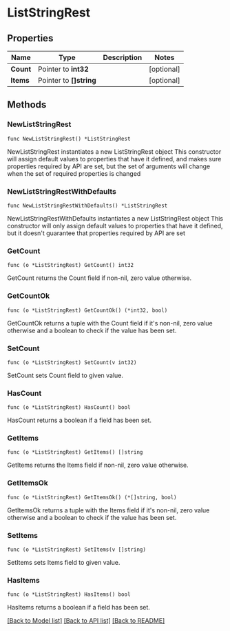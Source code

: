 # ListStringRest

## Properties

Name | Type | Description | Notes
------------ | ------------- | ------------- | -------------
**Count** | Pointer to **int32** |  | [optional] 
**Items** | Pointer to **[]string** |  | [optional] 

## Methods

### NewListStringRest

`func NewListStringRest() *ListStringRest`

NewListStringRest instantiates a new ListStringRest object
This constructor will assign default values to properties that have it defined,
and makes sure properties required by API are set, but the set of arguments
will change when the set of required properties is changed

### NewListStringRestWithDefaults

`func NewListStringRestWithDefaults() *ListStringRest`

NewListStringRestWithDefaults instantiates a new ListStringRest object
This constructor will only assign default values to properties that have it defined,
but it doesn't guarantee that properties required by API are set

### GetCount

`func (o *ListStringRest) GetCount() int32`

GetCount returns the Count field if non-nil, zero value otherwise.

### GetCountOk

`func (o *ListStringRest) GetCountOk() (*int32, bool)`

GetCountOk returns a tuple with the Count field if it's non-nil, zero value otherwise
and a boolean to check if the value has been set.

### SetCount

`func (o *ListStringRest) SetCount(v int32)`

SetCount sets Count field to given value.

### HasCount

`func (o *ListStringRest) HasCount() bool`

HasCount returns a boolean if a field has been set.

### GetItems

`func (o *ListStringRest) GetItems() []string`

GetItems returns the Items field if non-nil, zero value otherwise.

### GetItemsOk

`func (o *ListStringRest) GetItemsOk() (*[]string, bool)`

GetItemsOk returns a tuple with the Items field if it's non-nil, zero value otherwise
and a boolean to check if the value has been set.

### SetItems

`func (o *ListStringRest) SetItems(v []string)`

SetItems sets Items field to given value.

### HasItems

`func (o *ListStringRest) HasItems() bool`

HasItems returns a boolean if a field has been set.


[[Back to Model list]](../README.md#documentation-for-models) [[Back to API list]](../README.md#documentation-for-api-endpoints) [[Back to README]](../README.md)


